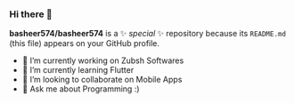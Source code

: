 ### Hi there 👋


**basheer574/basheer574** is a ✨ _special_ ✨ repository because its `README.md` (this file) appears on your GitHub profile.


- 🔭 I’m currently working on Zubsh Softwares
- 🌱 I’m currently learning Flutter
- 👯 I’m looking to collaborate on Mobile Apps
- 💬 Ask me about Programming :)
<!--- 📫 How to reach me: ...
- 😄 Pronouns: ...
- ⚡ Fun fact: ... --!>

